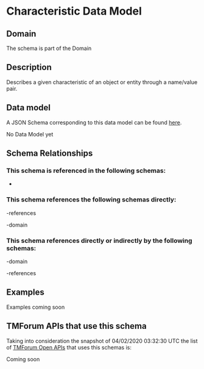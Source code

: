 # Characteristic Data Model

## Domain

The  schema is part of the  Domain

## Description

Describes a given characteristic of an object or entity through a name/value pair.

## Data model

A JSON Schema corresponding to this data model can be found
[here](https://github.com/tmforum-rand/schemas/blob/candidates/Common/Characteristic.schema.json).

No Data Model yet

## Schema Relationships

### This schema is referenced in the following schemas:

-

### This schema references the following schemas directly:

-references

-domain

### This schema references directly or indirectly by the following schemas:

-domain

-references



## Examples

Examples coming soon

## TMForum APIs that use this schema

Taking into consideration the snapshot of 04/02/2020 03:32:30 UTC the list of [TMForum Open APIs](https://www.tmforum.org/open-apis/) that uses this schemas is:

Coming soon